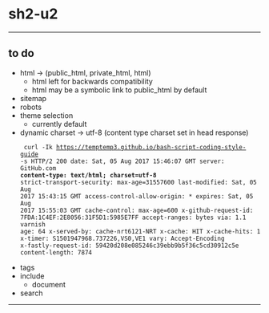# sh2-u2

---

## to do ##

- html -> (public_html, private_html, html)
  + html left for backwards compatibility
  + html may be a symbolic link to public_html by default
- sitemap
- robots
- theme selection
  + currently default
- dynamic charset -> utf-8 (content type charset set in head response) <pre><code>
curl -Ik https://temptemp3.github.io/bash-script-coding-style-guide -s
HTTP/2 200
date: Sat, 05 Aug 2017 15:46:07 GMT
server: GitHub.com
**content-type: text/html; charset=utf-8** 
strict-transport-security: max-age=31557600
last-modified: Sat, 05 Aug 2017 15:43:15 GMT
access-control-allow-origin: *
expires: Sat, 05 Aug 2017 15:55:03 GMT
cache-control: max-age=600
x-github-request-id: 7FDA:1C4EF:2E8056:31F5D1:5985E7FF
accept-ranges: bytes
via: 1.1 varnish
age: 64
x-served-by: cache-nrt6121-NRT
x-cache: HIT
x-cache-hits: 1
x-timer: S1501947968.737226,VS0,VE1
vary: Accept-Encoding
x-fastly-request-id: 59420d208e085246c39ebb9b5f36c5cd30912c5e
content-length: 7874
</code></pre>
- tags
- include
  + document
- search

---
